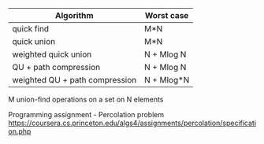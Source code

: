 | Algorithm          | Worst case    |
| ------------- | ------------- |
| quick find  | M*N  |
| quick union  | M*N  |
| weighted quick union  | N + Mlog N  |
| QU + path compression  | N + Mlog N  |
| weighted QU + path compression  | N + Mlog*N  |

M union-find operations on a set on N elements


Programming assignment - Percolation problem
https://coursera.cs.princeton.edu/algs4/assignments/percolation/specification.php
